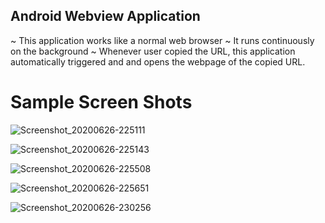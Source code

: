 ## Android Webview Application
 ~ This application works like a normal web browser
 ~ It runs continuously on the background
 ~ Whenever user copied the URL, this application automatically triggered and and opens the webpage of the copied URL.

# Sample Screen Shots


![Screenshot_20200626-225111](https://user-images.githubusercontent.com/59619502/85887808-10d60f00-b806-11ea-8465-8b4036fbd1d2.png)


![Screenshot_20200626-225143](https://user-images.githubusercontent.com/59619502/85887795-0ca9f180-b806-11ea-984a-c92282cc7869.png)


![Screenshot_20200626-225508](https://user-images.githubusercontent.com/59619502/85887800-0e73b500-b806-11ea-950e-489d9cd2612f.png)


![Screenshot_20200626-225651](https://user-images.githubusercontent.com/59619502/85887803-0f0c4b80-b806-11ea-8886-ef6f050bcf97.png)


![Screenshot_20200626-230256](https://user-images.githubusercontent.com/59619502/85887806-0fa4e200-b806-11ea-871e-895c914320a3.png)
